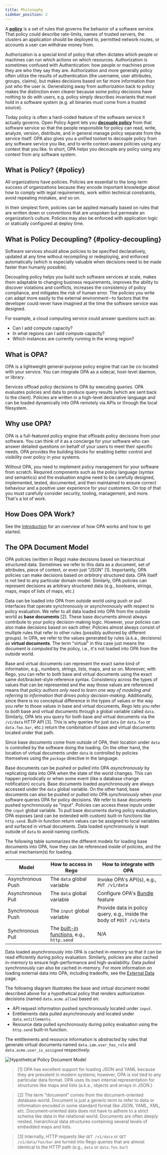 ```yaml
---
title: Philosophy
sidebar_position: 2
---
```


A [**policy**](#policy) is a set of rules that governs the behavior of a
software service. That policy could describe rate-limits, names of trusted
servers, the clusters an application should be deployed to, permitted network
routes, or accounts a user can withdraw money from.

Authorization is a special kind of policy that often dictates which people or
machines can run which actions on which resources. Authorization is sometimes
confused with Authentication: how people or machines prove they are who they say
they are. Authorization and more generally policy often utilize the results of
authentication (the username, user attributes, groups, claims), but makes
decisions based on far more information than just who the user is. Generalizing
away from authorization back to policy makes the distinction even clearer
because some policy decisions have nothing to do with users, e.g. policy simply
describes invariants that must hold in a software system (e.g. all binaries must
come from a trusted source).

Today policy is often a hard-coded feature of the software service it actually
governs. Open Policy Agent lets you [**decouple policy**](#policy-decoupling)
from that software service so that the people responsible for policy can read,
write, analyze, version, distribute, and in general manage policy separate from
the service itself. OPA also gives you a unified toolset to decouple policy from
any software service you like, and to write context-aware policies using any
context that you like. In short, OPA helps you decouple any policy using any
context from any software system.

## What is Policy? {#policy}

All organizations have policies. Policies are essential to the long-term success
of organizations because they encode important knowledge about how to comply
with legal requirements, work within technical constraints, avoid repeating
mistakes, and so on.

In their simplest form, policies can be applied manually based on rules that are
written down or conventions that are unspoken but permeate an organization’s
culture. Policies may also be enforced with application logic or statically
configured at deploy time.

## What is Policy Decoupling? {#policy-decoupling}

Software services should allow policies to be specified declaratively, updated
at any time without recompiling or redeploying, and enforced automatically
(which is especially valuable when decisions need to be made faster than humanly
possible).

Decoupling policy helps you build such software services at scale, makes them
adaptable to changing business requirements, improves the ability to discover
violations and conflicts, increases the consistency of policy compliance, and
mitigates the risk of human error. The policies you write can adapt more easily
to the external environment--to factors that the developer could never have
imagined at the time the software service was designed.

For example, a cloud computing service could answer questions such as:

- Can I add compute capacity?
- In what regions can I add compute capacity?
- Which instances are currently running in the wrong region?

## What is OPA?

OPA is a lightweight general-purpose policy engine that can be co-located with
your service. You can integrate OPA as a sidecar, host-level daemon, or library.

Services offload policy decisions to OPA by executing _queries_. OPA evaluates
policies and data to produce query results (which are sent back to the client).
Policies are written in a high-level declarative language and can be loaded
dynamically into OPA remotely via APIs or through the local filesystem.

## Why use OPA?

OPA is a full-featured policy engine that offloads policy decisions from your
software. You can think of it as a concierge for your software who can answer
detailed questions on behalf of your users to meet their specific needs.
OPA provides the building blocks for enabling better control and visibility over
policy in your systems.

Without OPA, you need to implement policy management for your software from scratch.
Required components such as the policy language (syntax _and_ semantics) and the
evaluation engine need to be carefully designed, implemented, tested, documented,
and then maintained to ensure correct behaviour and a positive user experience
for your customers. On top of that you must carefully consider security, tooling,
management, and more. That's a lot of work.

## How Does OPA Work?

See the [Introduction](..) for an overview of how OPA works and how to get started.

## The OPA Document Model

OPA policies (written in Rego) make decisions based on hierarchical structured data.
Sometimes we refer to this data as a document, set of attributes, piece of context,
or even just "JSON" [1]. Importantly, OPA policies can make decisions based on _arbitrary_
structured data. OPA itself is not tied to any particular domain model. Similarly,
OPA policies can represent decisions as arbitrary structured data (e.g., booleans,
strings, maps, maps of lists of maps, etc.)

Data can be loaded into OPA from outside world using push or pull interfaces that operate
synchronously or asynchronously with respect to policy evaluation. We refer to all data
loaded into OPA from the outside world as **base documents** [2]. These base documents
almost always contribute to your policy decision-making logic. However, your policies can
also make decisions based on each other. Policies almost always consist of multiple rules
that refer to other rules (possibly authored by different groups). In OPA, we refer
to the values generated by rules (a.k.a., decisions) as **virtual documents**. The term
"virtual" in this case just means the document is _computed_ by the policy, i.e.,
it's not loaded into OPA from the outside world.

Base and virtual documents can represent the exact same kind of information, e.g., numbers,
strings, lists, maps, and so on. Moreover, with Rego, you can refer to both base and virtual
documents using the exact same dot/bracket-style reference syntax. Consistency across the
types of values that can be represented and the way those values are referenced means that
_policy authors only need to learn one way of modeling and referring to information
that drives policy decision-making_. Additionally, since there is no conceptual difference
in the types of values or the way you refer to those values in base and virtual documents,
Rego lets you refer to _both_ base and virtual documents through a global variable
called `data`. Similarly, OPA lets you query for both base and virtual documents via the
`/v1/data` HTTP API [3]. This is why queries for just `data` (or `data.foo` or `data.foo.bar`, etc.)
return the combination of base and virtual documents located under that path.

Since base documents come from outside of OPA, their location under `data` is controlled
by the software doing the loading. On the other hand, the location of virtual
documents under `data` is controlled by policies themselves using the `package` directive
in the language.

Base documents can be pushed or pulled into OPA _asynchronously_ by replicating data
into OPA when the state of the world changes. This can happen periodically or when some
event (like a database change notification) occurs. Base documents loaded asynchronously
are always accessed under the `data` global variable. On the other hand, base documents can
also be pushed or pulled into OPA _synchronously_ when your software queries OPA for policy
decisions. We refer to base documents pushed synchronously as "input". Policies can
access these inputs under the `input` global variable. To pull base documents during
policy evaluation, OPA exposes (and can be extended with custom) built-in functions like
`http.send`. Built-in function return values can be assigned to local variables and
surfaced in virtual documents. Data loaded synchronously is kept outside of `data` to
avoid naming conflicts.

The following table summarizes the different models for loading base documents into OPA,
how they can be referenced inside of policies, and the actual mechanism(s) for loading.

| Model             | How to access in Rego                                            | How to integrate with OPA                                              |
| ----------------- | ---------------------------------------------------------------- | ---------------------------------------------------------------------- |
| Asynchronous Push | The `data` global variable                                       | Invoke OPA's API(s), e.g., `PUT /v1/data`                              |
| Asynchronous Pull | The `data` global variable                                       | Configure OPA's [Bundle](../management-bundles) feature                |
| Synchronous Push  | The `input` global variable                                      | Provide data in policy query, e.g., inside the body of `POST /v1/data` |
| Synchronous Pull  | The [built-in functions](../policy-reference), e.g., `http.send` | N/A                                                                    |

Data loaded asynchronously into OPA is cached in-memory so that it can be read efficiently
during policy evaluation. Similarly, policies are also cached in-memory to ensure
high-performance and high-availability. Data _pulled_ synchronously can also be
cached in-memory. For more information on loading external data into OPA, including tradeoffs,
see the [External Data](../external-data) page.

The following diagram illustrates the base and virtual document model described above for a
hypothetical policy that renders authorization decisions (named `data.acme.allow`) based on:

- API request information pushed synchronously located under `input`.
- Entitlements data pulled asynchronously and located under `data.entitlements`.
- Resource data pulled synchronously during policy evaluation using the `http.send` built-in function.

The entitlements and resource information is _abstracted_ by rules that generate
virtual documents named `data.iam.user_has_role` and `data.acme.user_is_assigned` respectively.

<!--- source: https://docs.google.com/drawings/d/1KerjlOGRmsZvs2tqfhLh2CGGkNRFH0GWioBsHLHAuIg/edit --->

![Hypothetical Policy Document Model](data-model.svg)

> [1] OPA has excellent support for loading JSON and YAML because they are prevalent
> in modern systems; however, OPA is not tied to any particular data format. OPA
> uses its own internal representation for structures like maps and lists (a.k.a.,
> objects and arrays in JSON.)

> [2] The term "document" comes from the document-oriented database world. Document
> is just a generic term to refer to data or information encoded in some standard
> format like JSON, YAML, XML, etc. Document-oriented data does not have to adhere
> to a strict schema like data in the relational world. Documents are often deeply
> nested, hierarchical data structures containing several levels of embedded
> maps and lists.

> [3] Internally, HTTP requests like `GET /v1/data` or `GET /v1/data/foo/bar` are turned
> into Rego queries that are almost identical to the HTTP path (e.g., `data` or `data.foo.bar`)
